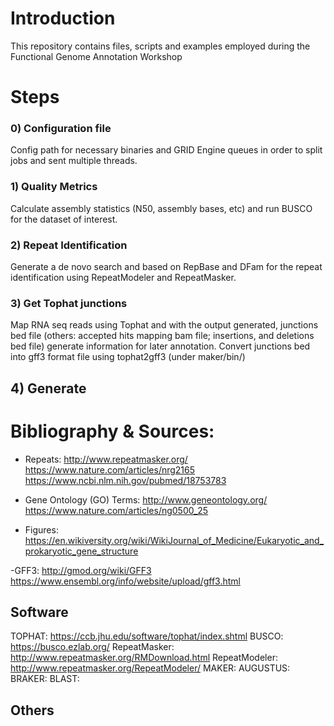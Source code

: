 # Introduction
This repository contains files, scripts and examples employed during the Functional Genome Annotation Workshop

# Steps
### 0) Configuration file

Config path for necessary binaries and GRID Engine queues in order to split jobs and sent multiple threads.

### 1) Quality Metrics

Calculate assembly statistics (N50, assembly bases, etc) and run BUSCO for the dataset of interest.

### 2) Repeat Identification

Generate a de novo search and based on RepBase and DFam for the repeat identification using RepeatModeler and RepeatMasker.

### 3) Get Tophat junctions

Map RNA seq reads using Tophat and with the output generated, junctions bed file (others: accepted hits mapping bam file; insertions, and deletions bed file) generate information for later annotation. Convert junctions bed into gff3 format file using tophat2gff3 (under maker/bin/)

## 4) Generate



# Bibliography & Sources:
- Repeats: 
	http://www.repeatmasker.org/
	https://www.nature.com/articles/nrg2165
	https://www.ncbi.nlm.nih.gov/pubmed/18753783
	
- Gene Ontology (GO) Terms:
	http://www.geneontology.org/
	https://www.nature.com/articles/ng0500_25

- Figures:
	https://en.wikiversity.org/wiki/WikiJournal_of_Medicine/Eukaryotic_and_prokaryotic_gene_structure
	
-GFF3: 
	http://gmod.org/wiki/GFF3
	https://www.ensembl.org/info/website/upload/gff3.html 

## Software
TOPHAT: 
	https://ccb.jhu.edu/software/tophat/index.shtml
BUSCO: 
	https://busco.ezlab.org/
RepeatMasker: 
	http://www.repeatmasker.org/RMDownload.html
RepeatModeler: 
	http://www.repeatmasker.org/RepeatModeler/
MAKER:
AUGUSTUS:
BRAKER:
BLAST:


## Others




